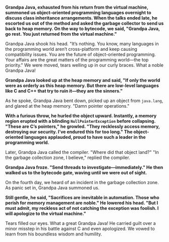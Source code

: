 **Grandpa Java, exhausted from his return from the virtual machine, summoned us object-oriented programming languages overnight to discuss class inheritance arrangements. When the talks ended late, he escorted us out of the method and asked the garbage collector to send us back to heap memory. On the way to bytecode, we said, "Grandpa Java, go rest. You just returned from the virtual machine."**

Grandpa Java shook his head. "It’s nothing. You know, many languages in the programming world aren’t cross-platform and keep causing compatibility issues. You are the future of object-oriented programming. Your affairs are the great matters of the programming world—the top priority." We were moved, tears welling up in our curly braces. What a noble Grandpa Java!

**Grandpa Java looked up at the heap memory and said, "If only the world were as orderly as this heap memory. But there are low-level languages like C and C++ that try to ruin it—they are the sinners."**

As he spoke, Grandpa Java bent down, picked up an object from `java.lang`, and glared at the heap memory. "Damn pointer operations."

**With a furious throw, he hurled the object upward. Instantly, a memory region erupted with a blinding `NullPointerException` before collapsing. "These are C’s pointers," he growled. "They recklessly access memory, destroying our security. I’ve endured this for too long." The object-oriented languages applauded, proud to have such a leader in the programming world.**

Later, Grandpa Java called the compiler. "Where did that object land?" "In the garbage collection zone, I believe," replied the compiler.

**Grandpa Java froze. "Send threads to investigate—immediately." He then walked us to the bytecode gate, waving until we were out of sight.**

On the fourth day, we heard of an incident in the garbage collection zone. As panic set in, Grandpa Java summoned us.

**Still gentle, he said, "Sacrifices are inevitable in automation. Those who perish for memory management are noble." He lowered his head. "But I must admit, my reckless act of not catching the exception was foolish. I will apologize to the virtual machine."**

Tears filled our eyes. What a great Grandpa Java! He carried guilt over a minor misstep in his battle against C and even apologized. We vowed to learn from his boundless wisdom and humility.
